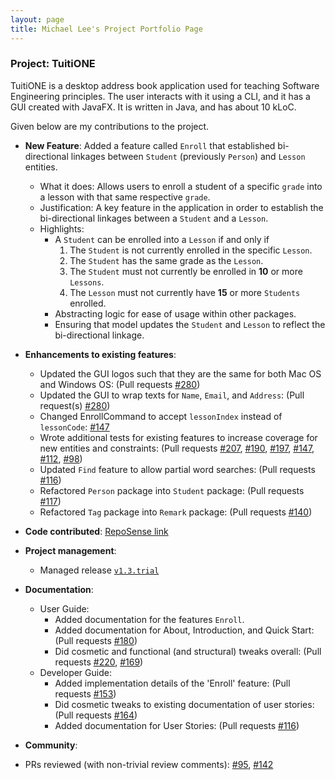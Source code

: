 ```yaml
---
layout: page
title: Michael Lee's Project Portfolio Page
---
```


### Project: TuitiONE

TuitiONE is a desktop address book application used for teaching Software Engineering principles. The user interacts with it using a CLI, and it has a GUI created with JavaFX. It is written in Java, and has about 10 kLoC.

Given below are my contributions to the project.

* **New Feature**: Added a feature called `Enroll` that established bi-directional linkages between `Student` (previously `Person`) and `Lesson` entities.
  * What it does: Allows users to enroll a student of a specific `grade` into a lesson with that same respective `grade`.
  * Justification: A key feature in the application in order to establish the bi-directional linkages between a `Student` and a `Lesson`.
  * Highlights:
    * A `Student` can be enrolled into a `Lesson` if and only if 
      1. The `Student` is not currently enrolled in the specific `Lesson`.
      1. The `Student` has the same grade as the `Lesson`.
      1. The `Student` must not currently be enrolled in **10** or more `Lessons`.
      1. The `Lesson` must not currently have **15** or more `Students` enrolled.
    * Abstracting logic for ease of usage within other packages.
    * Ensuring that model updates the `Student` and `Lesson` to reflect the bi-directional linkage.

* **Enhancements to existing features**:
  * Updated the GUI logos such that they are the same for both Mac OS and Windows OS: (Pull requests [#280](https://github.com/AY2122S1-CS2103T-F13-4/tp/pull/280))
  * Updated the GUI to wrap texts for `Name`, `Email`, and `Address`: (Pull request(s) [#280](https://github.com/AY2122S1-CS2103T-F13-4/tp/pull/280))
  * Changed EnrollCommand to accept `lessonIndex` instead of `lessonCode`: [#147](https://github.com/AY2122S1-CS2103T-F13-4/tp/pull/147)
  * Wrote additional tests for existing features to increase coverage for new entities and constraints: (Pull requests [#207](https://github.com/AY2122S1-CS2103T-F13-4/tp/pull/207), [#190](https://github.com/AY2122S1-CS2103T-F13-4/tp/pull/190), [#197](https://github.com/AY2122S1-CS2103T-F13-4/tp/pull/197), [#147](https://github.com/AY2122S1-CS2103T-F13-4/tp/pull/147), [#112](https://github.com/AY2122S1-CS2103T-F13-4/tp/pull/112), [#98](https://github.com/AY2122S1-CS2103T-F13-4/tp/pull/98))
  * Updated `Find` feature to allow partial word searches: (Pull requests [#116](https://github.com/AY2122S1-CS2103T-F13-4/tp/pull/116))
  * Refactored `Person` package into `Student` package: (Pull requests [#117](https://github.com/AY2122S1-CS2103T-F13-4/tp/pull/117))
  * Refactored `Tag` package into `Remark` package: (Pull requests [#140](https://github.com/AY2122S1-CS2103T-F13-4/tp/pull/140))

* **Code contributed**: [RepoSense link](https://nus-cs2103-ay2122s1.github.io/tp-dashboard/?search=michael&sort=groupTitle&sortWithin=title&timeframe=commit&mergegroup=&groupSelect=groupByRepos&breakdown=true&checkedFileTypes=docs~functional-code~test-code~other&since=2021-09-17)

* **Project management**:
  * Managed release [`v1.3.trial`](https://github.com/AY2122S1-CS2103T-F13-4/tp/releases/tag/v1.3.trial)

* **Documentation**:
  * User Guide:
    * Added documentation for the features `Enroll`.
    * Added documentation for About, Introduction, and Quick Start: (Pull requests [#180](https://github.com/AY2122S1-CS2103T-F13-4/tp/pull/180))
    * Did cosmetic and functional (and structural) tweaks overall: (Pull requests [#220](https://github.com/AY2122S1-CS2103T-F13-4/tp/pull/220), [#169](https://github.com/AY2122S1-CS2103T-F13-4/tp/pull/169/files))
  * Developer Guide:
    * Added implementation details of the 'Enroll' feature: (Pull requests [#153](https://github.com/AY2122S1-CS2103T-F13-4/tp/pull/153)) 
    * Did cosmetic tweaks to existing documentation of user stories: (Pull requests [#164](https://github.com/AY2122S1-CS2103T-F13-4/tp/pull/164))
    * Added documentation for User Stories: (Pull requests [#116](https://github.com/AY2122S1-CS2103T-F13-4/tp/pull/116))
* **Community**:
* PRs reviewed (with non-trivial review comments): [#95](https://github.com/AY2122S1-CS2103T-F13-4/tp/pull/95#discussion_r725457630), [#142](https://github.com/AY2122S1-CS2103T-F13-4/tp/pull/142#discussion_r730911339)  